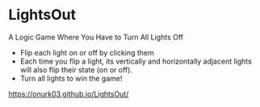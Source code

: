 # LightsOut
 A Logic Game Where You Have to Turn All Lights Off
 
- Flip each light on or off by clicking them
- Each time you flip a light, its vertically and horizontally adjacent lights will also flip their state (on or off).
- Turn all lights to win the game!

https://onurk03.github.io/LightsOut/
